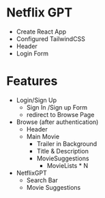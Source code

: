 # Netflix GPT

- Create React App
- Configured TailwindCSS 
- Header
- Login Form

# Features
- Login/Sign Up
    - Sign In /Sign up Form
    - redirect to Browse Page
- Browse (after authentication)
    - Header
    - Main Movie
        - Trailer in Background
        - Title & Description
        - MovieSuggestions
            - MovieLists * N 
- NetflixGPT
    - Search Bar
    - Movie Suggestions
